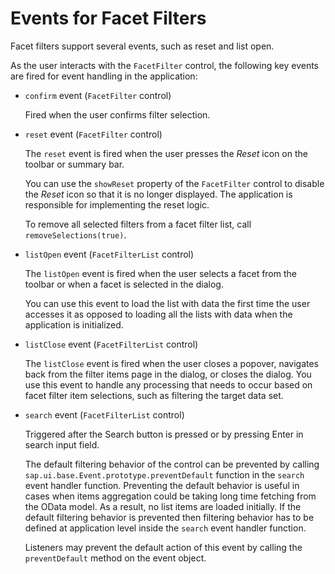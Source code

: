<!-- loio05c0ffca736f4336ae135ca108a07234 -->

# Events for Facet Filters

Facet filters support several events, such as reset and list open.

As the user interacts with the `FacetFilter` control, the following key events are fired for event handling in the application:

-   `confirm` event \(`FacetFilter` control\)

    Fired when the user confirms filter selection.

-   `reset` event \(`FacetFilter` control\)

    The `reset` event is fired when the user presses the *Reset* icon on the toolbar or summary bar.

    You can use the `showReset` property of the `FacetFilter` control to disable the *Reset* icon so that it is no longer displayed. The application is responsible for implementing the reset logic.

    To remove all selected filters from a facet filter list, call `removeSelections(true)`.

-   `listOpen` event \(`FacetFilterList` control\)

    The `listOpen` event is fired when the user selects a facet from the toolbar or when a facet is selected in the dialog.

    You can use this event to load the list with data the first time the user accesses it as opposed to loading all the lists with data when the application is initialized.

-   `listClose` event \(`FacetFilterList` control\)

    The `listClose` event is fired when the user closes a popover, navigates back from the filter items page in the dialog, or closes the dialog. You use this event to handle any processing that needs to occur based on facet filter item selections, such as filtering the target data set.

-   `search` event \(`FacetFilterList` control\)

    Triggered after the Search button is pressed or by pressing Enter in search input field.

    The default filtering behavior of the control can be prevented by calling `sap.ui.base.Event.prototype.preventDefault` function in the `search` event handler function. Preventing the default behavior is useful in cases when items aggregation could be taking long time fetching from the OData model. As a result, no list items are loaded initially. If the default filtering behavior is prevented then filtering behavior has to be defined at application level inside the `search` event handler function.

    Listeners may prevent the default action of this event by calling the `preventDefault` method on the event object.


